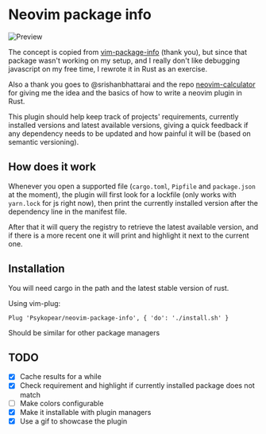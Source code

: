 # Neovim package info

![Preview](images/preview.gif)

The concept is copied from [vim-package-info](https://github.com/meain/vim-package-info) (thank you),
but since that package wasn't working on my setup, and I really don't like debugging javascript
on my free time, I rewrote it in Rust as an exercise.

Also a thank you goes to @srishanbhattarai and the repo [neovim-calculator](https://github.com/srishanbhattarai/neovim-calculator)
for giving me the idea and the basics of how to write a neovim plugin in Rust.

This plugin should help keep track of projects' requirements, currently installed versions and latest available versions, giving
a quick feedback if any dependency needs to be updated and how painful it will be (based on semantic versioning).

## How does it work
Whenever you open a supported file (`cargo.toml`, `Pipfile` and `package.json` at the moment), the plugin will first
look for a lockfile (only works with `yarn.lock` for js right now), then print the currently installed version after the
dependency line in the manifest file.

After that it will query the registry to retrieve the latest available version, and if there is a more recent one
it will print and highlight it next to the current one.

## Installation
You will need cargo in the path and the latest stable version of rust.

Using vim-plug:
```
Plug 'Psykopear/neovim-package-info', { 'do': './install.sh' }
```

Should be similar for other package managers

## TODO
- [x] Cache results for a while
- [x] Check requirement and highlight if currently installed package does not match
- [ ] Make colors configurable
- [x] Make it installable with plugin managers
- [x] Use a gif to showcase the plugin
